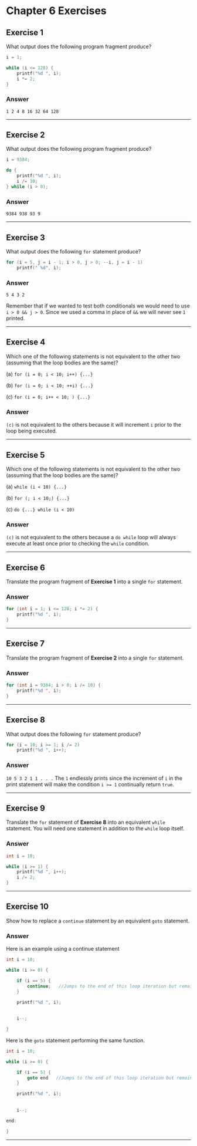 # Chapter 6 Exercises #

## Exercise 1 ##

What output does the following program fragment produce?

```C
i = 1;

while (i <= 128) {
    printf("%d ", i);
    i *= 2;
}
```

### **Answer**  ###

```
1 2 4 8 16 32 64 128
```

---

## Exercise 2 ##

What output does the following program fragment produce?

```C
i = 9384;

do {
    printf("%d ", i);
    i /= 10;
} while (i > 0);
```

### **Answer**  ###

```
9384 938 93 9 
```
---

## Exercise 3 ##

What output does the following `for` statement produce?

```C
for (i = 5, j = i - 1; i > 0, j > 0; --i, j = i - 1)
    printf(" %d", i);
```

### **Answer**  ###

`5 4 3 2 `

Remember that if we wanted to test both conditionals we would need to use `i > 0 && j > 0`. Since we used a comma in place of `&&` we will never see `1` printed.

---

## Exercise 4 ##

Which one of the following statements is not equivalent to the other two (assuming that the loop bodies are the same)?

(a) `for (i = 0; i < 10; i++) {...}`

(b) `for (i = 0; i < 10; ++i) {...}`

(c) `for (i = 0; i++ < 10; ) {...}`

### **Answer**  ###

`(c)` is not equivalent to the others because it will increment `i` prior to the loop being executed. 

---

## Exercise 5 ##

Which one of the following statements is not equivalent to the other two (assuming that the loop bodies are the same)?

(a) `while (i < 10) {...}`

(b) `for (; i < 10;) {...}`

(c) `do {...} while (i < 10)` 

### **Answer**  ###

`(c)` is not equivalent to the others because a `do while` loop will always execute at least once prior to checking the `while` condition.

---

## Exercise 6 ##

Translate the program fragment of **Exercise 1** into a single `for` statement.

### **Answer**  ###

```C
for (int i = 1; i <= 128; i *= 2) {
    printf("%d ", i);
}
```

---

## Exercise 7 ##

Translate the program fragment of **Exercise 2** into a single `for` statement.

### **Answer**  ###

```C
for (int i = 9384; i > 0; i /= 10) {
    printf("%d ", i);
}
```

---

## Exercise 8 ##

What output does the following `for` statement produce?

```C
for (i = 10; i >= 1; i /= 2)
    printf("%d ", i++);
```

### **Answer**  ###

`10 5 3 2 1 1 . . .` The `1` endlessly prints since the increment of `i` in the print statement will make the condition `i >= 1` continually return `true`.

---

## Exercise 9 ##

Translate the `for` statement of **Exercise 8** into an equivalent `while` statement. You will need one statement in addition to the `while` loop itself.

### **Answer**  ###

```C
int i = 10;

while (i >= 1) {
    printf("%d ", i++);
    i /= 2;
}
```

---

## Exercise 10 ##

Show how to replace a `continue` statement by an equivalent `goto` statement.

### **Answer**  ###

Here is an example using a continue statement

```C
int i = 10;

while (i >= 0) {

    if (i == 5) {
        continue;   //Jumps to the end of this loop iteration but remains within the loop.
    }

    printf("%d ", i);
    
    
    i--;

}
```

Here is the `goto` statement performing the same function.

```C
int i = 10;

while (i >= 0) {

    if (i == 5) {
        goto end   //Jumps to the end of this loop iteration but remains within the loop.
    }

    printf("%d ", i);
    
    
    i--;

end:

}
```

---